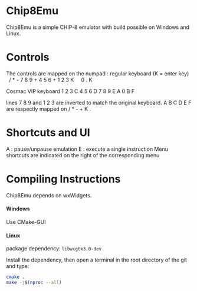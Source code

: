 # Chip8Emu

Chip8Emu is a simple CHIP-8 emulator with build possible on Windows and Linux.

# Controls

The controls are mapped on the numpad :
regular keyboard (K = enter key)
&nbsp; &nbsp; /	*	-
7	8	9	+
4	5	6	+
1	2	3	K
&nbsp; &nbsp; 0	.	K
	
Cosmac VIP keyboard
1	2	3	C
4	5	6	D
7	8	9	E
A	0	B	F
	
lines 7 8 9 and 1 2 3 are inverted to match the original keyboard.
A B C D E F are respectly mapped on / * - + K . 

# Shortcuts and UI
A : pause/unpause emulation
E : execute a single instruction
Menu shortcuts are indicated on the right of the corresponding menu

# Compiling Instructions

Chip8Emu depends on wxWidgets.

#### Windows

Use CMake-GUI

#### Linux

package dependency: ``libwxgtk3.0-dev``

Install the dependency, then open a terminal in the root directory of the git and type:

```sh
cmake .
make -j$(nproc --all)
```

